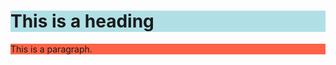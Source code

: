 <html>
  <body>
    <body>
<h1 style="background-color:powderblue;">This is a heading</h1>
<p style="background-color:tomato;">This is a paragraph.</p>
 </body>
</html>
